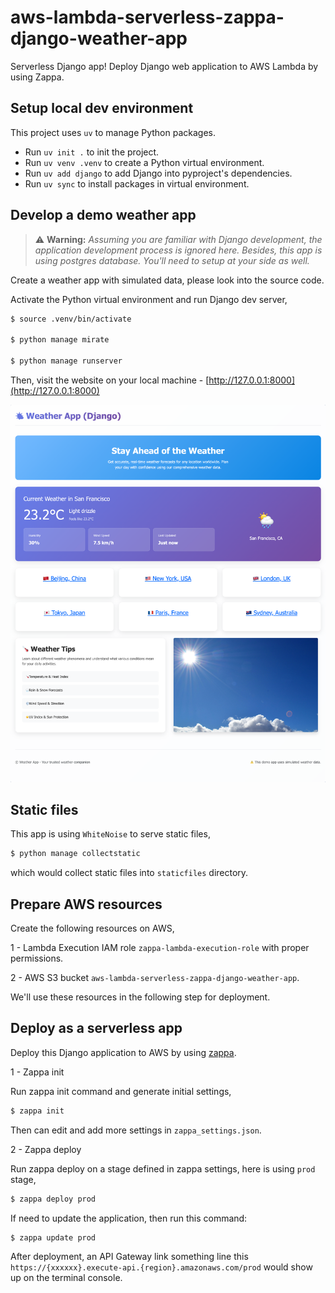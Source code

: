 # aws-lambda-serverless-zappa-django-weather-app
Serverless Django app! Deploy Django web application to AWS Lambda by using Zappa.


## Setup local dev environment

This project uses `uv` to manage Python packages.

* Run `uv init .` to init the project.
* Run `uv venv .venv` to create a Python virtual environment.
* Run `uv add django` to add Django into pyproject's dependencies.
* Run `uv sync` to install packages in virtual environment.


## Develop a demo weather app

> ⚠️ **Warning:** *Assuming you are familiar with Django development,* 
> *the application development process is ignored here.*
> *Besides, this app is using postgres database. You'll need to setup at your side as well.*

Create a weather app with simulated data, please look into the source code.

Activate the Python virtual environment and run Django dev server,
```bash
$ source .venv/bin/activate

$ python manage mirate

$ python manage runserver
```

Then, visit the website on your local machine - [http://127.0.0.1:8000](http://127.0.0.1:8000)

![App Screenshot](./assets/app1.png)


## Static files

This app is using `WhiteNoise` to serve static files,

```bash
$ python manage collectstatic
```

which would collect static files into `staticfiles` directory.


## Prepare AWS resources

Create the following resources on AWS,

1 - Lambda Execution IAM role `zappa-lambda-execution-role` with proper permissions.

2 - AWS S3 bucket `aws-lambda-serverless-zappa-django-weather-app`.

We'll use these resources in the following step for deployment.


## Deploy as a serverless app


Deploy this Django application to AWS by using [zappa](https://github.com/zappa/Zappa).


1 - Zappa init

Run zappa init command and generate initial settings,

```bash
$ zappa init
```

Then can edit and add more settings in `zappa_settings.json`.


2 - Zappa deploy

Run zappa deploy on a stage defined in zappa settings, here is using `prod` stage,

```bash
$ zappa deploy prod
```

If need to update the application, then run this command:

```bash
$ zappa update prod
```

After deployment, an API Gateway link something line this
`https://{xxxxxx}.execute-api.{region}.amazonaws.com/prod` would show up on the terminal console.
